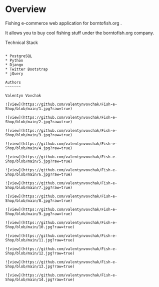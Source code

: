 Overview
========

Fishing e-commerce web application for borntofish.org .

It allows you to buy cool fishing stuff under the borntofish.org company.

Technical Stack
~~~~~~~~~~~~~~~

* PostgreSQL
* Python
* Django
* Twitter Bootstrap
* jQuery

Authors
~~~~~~~

Valentyn Vovchak

![view](https://github.com/valentynvovchak/Fish-e-Shop/blob/main/1.jpg?raw=true)

![view](https://github.com/valentynvovchak/Fish-e-Shop/blob/main/2.jpg?raw=true)

![view](https://github.com/valentynvovchak/Fish-e-Shop/blob/main/3.jpg?raw=true)

![view](https://github.com/valentynvovchak/Fish-e-Shop/blob/main/4.jpg?raw=true)

![view](https://github.com/valentynvovchak/Fish-e-Shop/blob/main/5.jpg?raw=true)

![view](https://github.com/valentynvovchak/Fish-e-Shop/blob/main/6.jpg?raw=true)

![view](https://github.com/valentynvovchak/Fish-e-Shop/blob/main/7.jpg?raw=true)

![view](https://github.com/valentynvovchak/Fish-e-Shop/blob/main/8.jpg?raw=true)

![view](https://github.com/valentynvovchak/Fish-e-Shop/blob/main/9.jpg?raw=true)

![view](https://github.com/valentynvovchak/Fish-e-Shop/blob/main/10.jpg?raw=true)

![view](https://github.com/valentynvovchak/Fish-e-Shop/blob/main/11.jpg?raw=true)

![view](https://github.com/valentynvovchak/Fish-e-Shop/blob/main/12.jpg?raw=true)

![view](https://github.com/valentynvovchak/Fish-e-Shop/blob/main/13.jpg?raw=true)

![view](https://github.com/valentynvovchak/Fish-e-Shop/blob/main/14.jpg?raw=true)
